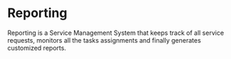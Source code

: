 # Reporting
Reporting is a Service Management System that keeps track of all service requests, monitors all the tasks assignments and finally generates customized reports.
